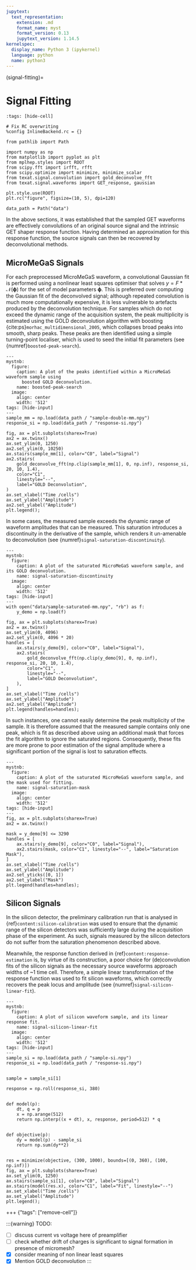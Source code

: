 ```yaml
---
jupytext:
  text_representation:
    extension: .md
    format_name: myst
    format_version: 0.13
    jupytext_version: 1.14.5
kernelspec:
  display_name: Python 3 (ipykernel)
  language: python
  name: python3
---
```


(signal-fitting)=
# Signal Fitting

```{code-cell} ipython3
:tags: [hide-cell]

# Fix RC overwriting
%config InlineBackend.rc = {}

from pathlib import Path

import numpy as np
from matplotlib import pyplot as plt
from mplhep.styles import ROOT
from scipy.fft import irfft, rfft
from scipy.optimize import minimize, minimize_scalar
from texat.signal.convolution import gold_deconvolve_fft
from texat.signal.waveforms import GET_response, gaussian

plt.style.use(ROOT)
plt.rc("figure", figsize=(10, 5), dpi=120)

data_path = Path("data")
```

In the above sections, it was established that the sampled GET waveforms are effectively convolutions of an original source signal and the intrinsic GET shaper response function. Having determined an approximation for this response function, the source signals can then be recovered by deconvolutional methods. 

## MicroMeGaS Signals
For each preprocessed MicroMeGaS waveform, a convolutional Gaussian fit is performed using a nonlinear least squares optimiser that solves $y = F * \mathcal{N}(\boldsymbol{\phi})$ for the set of model parameters $\boldsymbol{\phi}$. This is preferred over computing the Gaussian fit of the deconvolved signal; although repeated convolution is much more computationally expensive, it is less vulnerable to artefacts produced by the deconvolution technique. For samples which do not exceed the dynamic range of the acquisition system, the peak multiplicity is estimated using the GOLD deconvolution algorithm with boosting {cite:ps}`morhac_multidimensional_2005`, which collapses broad peaks into smooth, sharp peaks. These peaks are then identified using a simple turning-point localiser, which is used to seed the initial fit parameters (see {numref}`boosted-peak-search`).

```{code-cell} ipython3
---
mystnb:
  figure:
    caption: A plot of the peaks identified within a MicroMeGaS waveform sample using
      boosted GOLD deconvolution.
    name: boosted-peak-search
  image:
    align: center
    width: '512'
tags: [hide-input]
---
sample_mm = np.load(data_path / "sample-double-mm.npy")
response_si = np.load(data_path / "response-si.npy")

fig, ax = plt.subplots(sharex=True)
ax2 = ax.twinx()
ax.set_ylim(0, 1250)
ax2.set_ylim(0, 10250)
ax.stairs(sample_mm[1], color="C0", label="Signal")
ax2.stairs(
    gold_deconvolve_fft(np.clip(sample_mm[1], 0, np.inf), response_si, 20, 10, 1.4),
    color="C1",
    linestyle="--",
    label="GOLD Deconvolution",
)
ax.set_xlabel("Time /cells")
ax.set_ylabel("Amplitude")
ax2.set_ylabel("Amplitude")
plt.legend();
```

In some cases, the measured sample exceeds the dynamic range of waveform amplitudes that can be measured. This saturation introduces a discontinuity in the derivative of the sample, which renders it un-amenable to deconvolution (see {numref}`signal-saturation-discontinuity`).

```{code-cell} ipython3
---
mystnb:
  figure:
    caption: A plot of the saturated MicroMeGaS waveform sample, and its GOLD deconvolution.
    name: signal-saturation-discontinuity
  image:
    align: center
    width: '512'
tags: [hide-input]
---
with open("data/sample-saturated-mm.npy", "rb") as f:
    y_demo = np.load(f)

fig, ax = plt.subplots(sharex=True)
ax2 = ax.twinx()
ax.set_ylim(0, 4096)
ax2.set_ylim(0, 4096 * 20)
handles = [
    ax.stairs(y_demo[9], color="C0", label="Signal"),
    ax2.stairs(
        gold_deconvolve_fft(np.clip(y_demo[9], 0, np.inf), response_si, 20, 10, 1.4),
        color="C1",
        linestyle="--",
        label="GOLD Deconvolution",
    ),
]
ax.set_xlabel("Time /cells")
ax.set_ylabel("Amplitude")
ax2.set_ylabel("Amplitude")
plt.legend(handles=handles);
```

In such instances, one cannot easily determine the peak multiplicity of the sample. It is therefore assumed that the measured sample contains only one peak, which is fit as described above using an additional mask that forces the fit algorithm to ignore the saturated regions. Consequently, these fits are more prone to poor estimation of the signal amplitude where a significant portion of the signal is lost to saturation effects.

```{code-cell} ipython3
---
mystnb:
  figure:
    caption: A plot of the saturated MicroMeGaS waveform sample, and the mask used for fitting.
    name: signal-saturation-mask
  image:
    align: center
    width: '512'
tags: [hide-input]
---
fig, ax = plt.subplots(sharex=True)
ax2 = ax.twinx()

mask = y_demo[9] <= 3290
handles = [
    ax.stairs(y_demo[9], color="C0", label="Signal"),
    ax2.stairs(mask, color="C1", linestyle="--", label="Saturation Mask"),
]
ax.set_xlabel("Time /cells")
ax.set_ylabel("Amplitude")
ax2.set_yticks([0, 1])
ax2.set_ylabel("Mask")
plt.legend(handles=handles);
```

## Silicon Signals

In the silicon detector, the preliminary calibration run that is analysed in {ref}`content:silicon-calibration` was used to ensure that the dynamic range of the silicon detectors was sufficiently large during the acquisition phase of the experiment. As such, signals measured by the silicon detectors do not suffer from the saturation phenomenon described above.

Meanwhile, the response function derived in {ref}`content:response-estimation` is, by virtue of its construction, a poor choice for (de)convolution fits of the silicon signals as the necessary source waveforms approach widths of ~1 time cell. Therefore, a simple linear transformation of the response function was used to fit silicon waveforms, which correctly recovers the peak locus and amplitude (see {numref}`signal-silicon-linear-fit`).

```{code-cell} ipython3
---
mystnb:
  figure:
    caption: A plot of silicon waveform sample, and its linear response fit.
    name: signal-silicon-linear-fit
  image:
    align: center
    width: '512'
tags: [hide-input]
---
sample_si = np.load(data_path / "sample-si.npy")
response_si = np.load(data_path / "response-si.npy")


sample = sample_si[1]

response = np.roll(response_si, 380)


def model(p):
    dt, q = p
    x = np.arange(512)
    return np.interp((x + dt), x, response, period=512) * q


def objective(p):
    dy = model(p) - sample_si
    return np.sum(dy**2)


res = minimize(objective, (300, 1000), bounds=[(0, 360), (100, np.inf)])
fig, ax = plt.subplots(sharex=True)
ax.set_ylim(0, 1250)
ax.stairs(sample_si[1], color="C0", label="Signal")
ax.stairs(model(res.x), color="C1", label="Fit", linestyle="--")
ax.set_xlabel("Time /cells")
ax.set_ylabel("Amplitude")
plt.legend();
```

+++ {"tags": ["remove-cell"]}

:::{warning}
TODO: 
- [ ] discuss current vs voltage here of preamplifier
- [ ] check whether drift of charges is significant to signal formation in presence of micromesh?
- [x] consider meaning of non linear least squares
- [x] Mention GOLD deconvolution
:::
